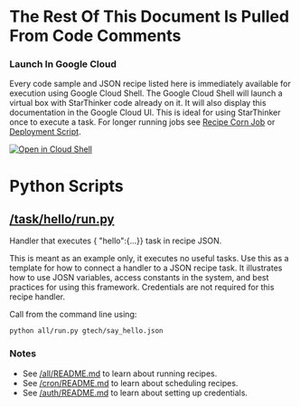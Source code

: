 # The Rest Of This Document Is Pulled From Code Comments

### Launch In Google Cloud

Every code sample and JSON recipe listed here is immediately available for execution using Google Cloud Shell.  The Google Cloud Shell will launch a virtual box with StarThinker code already on it.  It will also display this documentation in the Google Cloud UI.  This is ideal for using StarThinker once to execute a task.  For longer running jobs see [Recipe Corn Job](/cron/README.md) or [Deployment Script](/deploy/README.md).

[![Open in Cloud Shell](http://gstatic.com/cloudssh/images/open-btn.svg)](https://console.cloud.google.com/cloudshell/editor?cloudshell_git_repo=https%3A%2F%2Fgithub.com%2Fgoogle%2Fstarthinker&cloudshell_print=%2FLAUNCH_RECIPE.txt&cloudshell_tutorial=%2Ftask%2Fhello%2FREADME.md)


# Python Scripts


## [/task/hello/run.py](/task/hello/run.py)

Handler that executes { "hello":{...}} task in recipe JSON.

This is meant as an example only, it executes no useful tasks. Use this as 
a template for how to connect a handler to a JSON recipe task.  It 
illustrates how to use JOSN variables, access constants in the system, and 
best practices for using this framework.  Credentials are not required for 
this recipe handler.

Call from the command line using:

`python all/run.py gtech/say_hello.json`

### Notes

- See [/all/README.md](/all/README.md) to learn about running recipes.
- See [/cron/README.md](/cron/README.md) to learn about scheduling recipes.
- See [/auth/README.md](/auth/README.md) to learn about setting up credentials.



